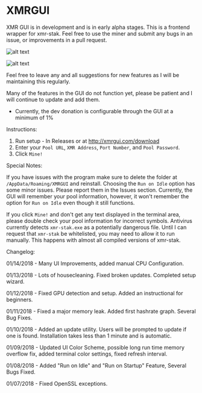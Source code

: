 # XMRGUI

XMR GUI is in development and is in early alpha stages. This is a frontend wrapper for xmr-stak. Feel free to use the miner and submit any bugs in an issue, or improvements in a pull request.

![alt text](https://akhawaii.com/wp-content/uploads/2018/01/screen1-1.png)

![alt text](https://akhawaii.com/wp-content/uploads/2018/01/screen2.png)



Feel free to leave any and all suggestions for new features as I will be maintaining this regularly. 

Many of the features in the GUI do not function yet, please be patient and I will continue to update and add them.

* Currently, the dev donation is configurable through the GUI at a minimum of 1%

Instructions:

1. Run setup - In Releases or at http://xmrgui.com/download
2. Enter your `Pool URL`, `XMR Address`, `Port Number`, and `Pool Password`. 
3. Click `Mine!`


Special Notes:

If you have issues with the program make sure to delete the folder at `/AppData/Roaming/XMRGUI` and reinstall.
Choosing the `Run on Idle` option has some minor issues. Please report them in the Issues section. Currently, the GUI will remember your pool information, however, it won't remember the option for `Run on Idle` even though it still functions.


If you click `Mine!` and don't get any text displayed in the terminal area, please double check your pool information for incorrect symbols.
Antivirus currently detects `xmr-stak.exe` as a potentially dangerous file. Until I can request that `xmr-stak` be whitelisted, you may need to allow it to run manually. This happens with almost all compiled versions of xmr-stak.


Changelog:

01/14/2018 - Many UI Improvements, added manual CPU Configuration.

01/13/2018 - Lots of housecleaning. Fixed broken updates. Completed setup wizard.

01/12/2018 - Fixed GPU detection and setup. Added an instructional for beginners.

01/11/2018 - Fixed a major memory leak. Added first hashrate graph. Several Bug Fixes.

01/10/2018 - Added an update utility. Users will be prompted to update if one is found. Installation takes less than 1 minute and is automatic.

01/09/2018 - Updated UI Color Scheme, possible long run time memory overflow fix, added terminal color settings, fixed refresh interval.

01/08/2018 - Added "Run on Idle" and "Run on Startup" Feature, Several Bugs Fixed. 

01/07/2018 - Fixed OpenSSL exceptions.
